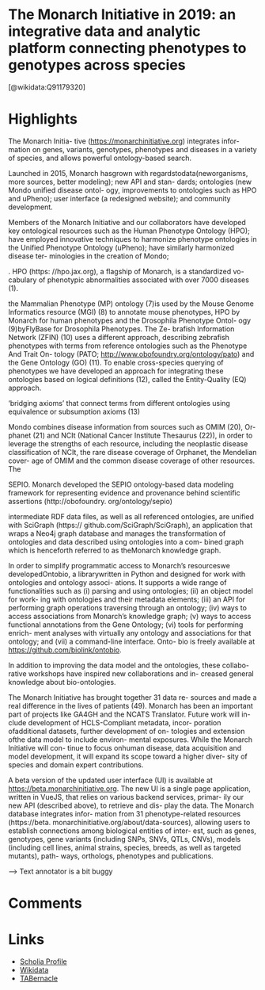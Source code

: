 
The Monarch Initiative in 2019: an integrative data and analytic platform connecting phenotypes to genotypes across species
===========================================================================================================================
  
  [@wikidata:Q91179320]  

# Highlights

The Monarch Initia- tive (https://monarchinitiative.org) integrates infor- mation on genes, variants, genotypes, phenotypes and diseases in a variety of species, and allows powerful ontology-based search.

Launched in 2015, Monarch hasgrown with regardstodata(neworganisms, more sources, better modeling); new API and stan- dards; ontologies (new Mondo unified disease ontol- ogy, improvements to ontologies such as HPO and uPheno); user interface (a redesigned website); and community development.

Members of the Monarch Initiative and our collaborators have developed key ontological resources such as the Human Phenotype Ontology (HPO); have employed innovative techniques to harmonize phenotype ontologies in the Unified Phenotype Ontology (uPheno); have similarly harmonized disease ter- minologies in the creation of Mondo;

. HPO (https: //hpo.jax.org), a flagship of Monarch, is a standardized vo- cabulary of phenotypic abnormalities associated with over 7000 diseases (1).

the Mammalian Phenotype (MP) ontology (7)is used by the Mouse Genome Informatics resource (MGI) (8) to annotate mouse phenotypes, HPO by Monarch for human phenotypes and the Drosophila Phenotype Ontol- ogy (9)byFlyBase for Drosophila Phenotypes. The Ze- brafish Information Network (ZFIN) (10) uses a different approach, describing zebrafish phenotypes with terms from reference ontologies such as the Phenotype And Trait On- tology (PATO; http://www.obofoundry.org/ontology/pato) and the Gene Ontology (GO) (11). To enable cross-species querying of phenotypes we have developed an approach for integrating these ontologies based on logical definitions (12), called the Entity-Quality (EQ) approach.

‘bridging axioms’ that connect terms from different ontologies using equivalence or subsumption axioms (13)

Mondo combines disease information from sources such as OMIM (20), Or- phanet (21) and NCIt (National Cancer Institute Thesaurus (22)), in order to leverage the strengths of each resource, including the neoplastic disease classification of NCIt, the rare disease coverage of Orphanet, the Mendelian cover- age of OMIM and the common disease coverage of other resources. The

SEPIO. Monarch developed the SEPIO ontology-based data modeling framework for representing evidence and provenance behind scientific assertions (http://obofoundry. org/ontology/sepio)

intermediate RDF data files, as well as all referenced ontologies, are unified with SciGraph (https:// github.com/SciGraph/SciGraph), an application that wraps a Neo4j graph database and manages the transformation of ontologies and data described using ontologies into a com- bined graph which is henceforth referred to as theMonarch knowledge graph.

In order to simplify programmatic access to Monarch’s
resourceswe developedOntobio, a librarywritten in Python and designed for work with ontologies and ontology associ- ations. It supports a wide range of functionalities such as (i) parsing and using ontologies; (ii) an object model for work- ing with ontologies and their metadata elements; (iii) an API for performing graph operations traversing through an ontology; (iv) ways to access associations from Monarch’s knowledge graph; (v) ways to access functional annotations from the Gene Ontology; (vi) tools for performing enrich- ment analyses with virtually any ontology and associations for that ontology; and (vii) a command-line interface. Onto- bio is freely available at https://github.com/biolink/ontobio.

In addition to improving the data model and the ontologies, these collabo- rative workshops have inspired new collaborations and in- creased general knowledge about bio-ontologies.


The Monarch Initiative has brought together 31 data re-
sources and made a real difference in the lives of patients (49). Monarch has been an important part of projects like GA4GH and the NCATS Translator. Future work will in- clude development of HCLS-Compliant metadata, incor- poration ofadditional datasets, further development of on- tologies and extension ofthe data model to include environ- mental exposures. While the Monarch Initiative will con- tinue to focus onhuman disease, data acquisition and model development, it will expand its scope toward a higher diver- sity of species and domain expert contributions.

A beta version of the updated user interface (UI) is available at https://beta.monarchinitiative.org. The new UI is a single page application, written in VueJS, that relies on various backend services, primar- ily our new API (described above), to retrieve and dis- play the data. The Monarch database integrates infor- mation from 31 phenotype-related resources (https://beta. monarchinitiative.org/about/data-sources), allowing users to establish connections among biological entities of inter- est, such as genes, genotypes, gene variants (including SNPs, SNVs, QTLs, CNVs), models (including cell lines, animal strains, species, breeds, as well as targeted mutants), path- ways, orthologs, phenotypes and publications.

--> Text annotator is a bit buggy

# Comments

# Links
  
 * [Scholia Profile](https://scholia.toolforge.org/work/Q91179320)  
 * [Wikidata](https://www.wikidata.org/wiki/Q91179320)  
 * [TABernacle](https://tabernacle.toolforge.org/?#/tab/manual/Q91179320/P921%3BP4510)  

